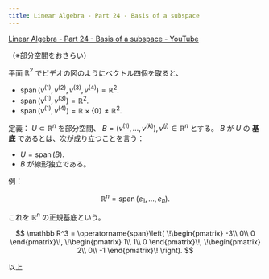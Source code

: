 ```yaml
---
title: Linear Algebra - Part 24 - Basis of a subspace
---
```


[Linear Algebra - Part 24 - Basis of a subspace - YouTube](https://www.youtube.com/watch?v=_XBTqXwPllI&list=PLBh2i93oe2quLc5zaxD0WHzQTGrXMwAI6&index=24)

（※部分空間をおさらい）

平面 $\mathbb R^2$ でビデオの図のようにベクトル四個を取ると、

* ${\operatorname{span}(v^{(1)}, v^{(2)}, v^{(3)}, v^{(4)}) = \mathbb R^2.}$
* ${\operatorname{span}(v^{(1)}, v^{(3)}) = \mathbb R^2.}$
* ${\operatorname{span}(v^{(1)}, v^{(4)}) = \mathbb R \times \{0\} \ne \mathbb R^2.}$

定義：
${U \subset \mathbb R^n}$ を部分空間、
${B = (v^{(1)}, \dotsc, v^{(k)})}, v^{(j)} \in \mathbb R^n$ とする。
$B$ が $U$ の **基底** であるとは、次が成り立つことを言う：

* ${U = \operatorname{span}(B).}$
* $B$ が線形独立である。

例：

$$
\mathbb R^n = \operatorname{span}(e_1, \dotsc, e_n).
$$

これを $\mathbb R^n$ の正規基底という。

$$
\mathbb R^3 = \operatorname{span}\left(
    \!\begin{pmatrix}
    -3\\
    0\\
    0
    \end{pmatrix}\!,
    \!\begin{pmatrix}
    1\\
    1\\
    0
    \end{pmatrix}\!,
    \!\begin{pmatrix}
    2\\
    0\\
    -1
    \end{pmatrix}\!
\right).
$$

以上
